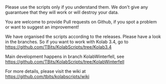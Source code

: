 Please use the scripts only if you understand them. We don't give any guarantuee that they will work or will destroy your data.

You are welcome to provide Pull requests on Github, if you spot a problem or want to suggest an improvement!

We have organised the scripts according to the releases.
Please have a look in the branches.
So if you want to work with Kolab 3.4, go to https://github.com/TBits/KolabScripts/tree/Kolab3.4

Main development happens in branch KolabWinterfell, see https://github.com/TBits/KolabScripts/tree/KolabWinterfell

For more details, please visit the wiki at https://github.com/tbits/kolabscripts/wiki
